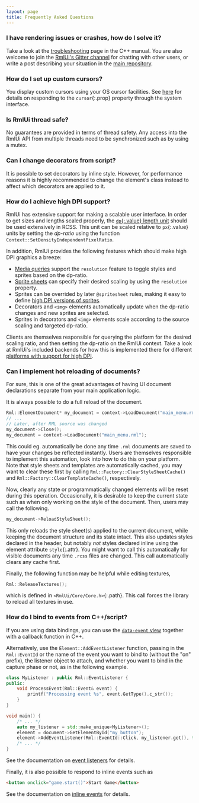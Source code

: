 ```yaml
---
layout: page
title: Frequently Asked Questions
---
```



### I have rendering issues or crashes, how do I solve it?

Take a look at the [troubleshooting](cpp_manual/troubleshooting.html) page in the C++ manual. You are also welcome to join the [RmlUi's Gitter channel](https://gitter.im/RmlUi/community) for chatting with other users, or write a post describing your situation in the [main repository]({{page.lib_site}}).


### How do I set up custom cursors?

You display custom cursors using your OS cursor facilities. See [here](cpp_manual/contexts.html#mouse-cursor) for details on responding to the `cursor`{:.prop} property through the system interface.


### Is RmlUi thread safe?

No guarantees are provided in terms of thread safety. Any access into the RmlUi API from multiple threads need to be synchronized such as by using a mutex.


### Can I change decorators from script?

It is possible to set decorators by inline style. However, for performance reasons it is highly recommended to change the element's class instead to affect which decorators are applied to it.


### How do I achieve high DPI support?

RmlUi has extensive support for making a scalable user interface. In order to get sizes and lengths scaled properly, the [`dp`{:.value} length unit](rcss/syntax.html#dp-unit) should be used extensively in RCSS. This unit can be scaled relative to `px`{:.value} units by setting the *dp-ratio* using the function `Context::SetDensityIndependentPixelRatio`.

In addition, RmlUi provides the following features which should make high DPI graphics a breeze:

- [Media queries](rcss/media_queries.html) support the `resolution` feature to toggle styles and sprites based on the dp-ratio.
- [Sprite sheets](rcss/sprite_sheets.html) can specify their desired scaling by using the `resolution` property.
- Sprites can be overrided by later `@spritesheet` rules, making it easy to define [high DPI versions of sprites](rcss/sprite_sheets.html#high-dpi).
- Decorators and `<img>` elements automatically update when the dp-ratio changes and new sprites are selected.
- Sprites in decorators and `<img>` elements scale according to the source scaling and targeted dp-ratio.

Clients are themselves responsible for querying the platform for the desired scaling ratio, and then setting the dp-ratio on the RmlUi context. Take a look at RmlUi's included backends for how this is implemented there for different [platforms with support for high DPI](https://github.com/mikke89/RmlUi#rmlui-backends).


### Can I implement hot reloading of documents?

For sure, this is one of the great advantages of having UI document declarations separate from your main application logic.

It is always possible to do a full reload of the document. 

```cpp
Rml::ElementDocument* my_document = context->LoadDocument("main_menu.rml");
// ...
// Later, after RML source was changed
my_document->Close();
my_document = context->LoadDocument("main_menu.rml");
```
This could eg. automatically be done any time `.rml` documents are saved to have your changes be reflected instantly. Users are themselves responsible to implement this automation, look into how to do this on your platform. Note that style sheets and templates are automatically cached, you may want to clear these first by calling `Rml::Factory::ClearStyleSheetCache()` and `Rml::Factory::ClearTemplateCache()`, respectively.

Now, clearly any state or programmatically changed elements will be reset during this operation. Occasionally, it is desirable to keep the current state such as when only working on the style of the document. Then, users may call the following.

```cpp
my_document->ReloadStyleSheet();
```

This only reloads the style sheet(s) applied to the current document, while keeping the document structure and its state intact. This also updates styles declared in the header, but notably *not* styles declared inline using the element attribute `style`{:.attr}. You might want to call this automatically for visible documents any time `.rcss` files are changed. This call automatically clears any cache first.

Finally, the following function may be helpful while editing textures,
```cpp
Rml::ReleaseTextures();
```
which is defined in `<RmlUi/Core/Core.h>`{:.path}. This call forces the library to reload all textures in use.


### How do I bind to events from C++/script?

If you are using data bindings, you can use the [`data-event` view](data_bindings/views_and_controllers.html#data-event) together with a callback function in C++.

Alternatively, use the `Element::AddEventListener` function, passing in the `Rml::EventId` or the name of the event you want to bind to (without the "on" prefix), the listener object to attach, and whether you want to bind in the capture phase or not, as in the following example.

```cpp
class MyListener : public Rml::EventListener {
public:
	void ProcessEvent(Rml::Event& event) {
		printf("Processing event %s", event.GetType().c_str());
	}
}

void main() {
	/* ... */
	auto my_listener = std::make_unique<MyListener>();
	element = document->GetElementById("my_button");
	element->AddEventListener(Rml::EventId::Click, my_listener.get(), false);
	/* ... */
}
```
See the documentation on [event listeners](cpp_manual/events.html#event-listeners) for details.

Finally, it is also possible to respond to inline events such as 

```html
<button onclick="game.start()">Start Game</button>
```
See the documentation on [inline events](cpp_manual/events.html#inline-events) for details.
